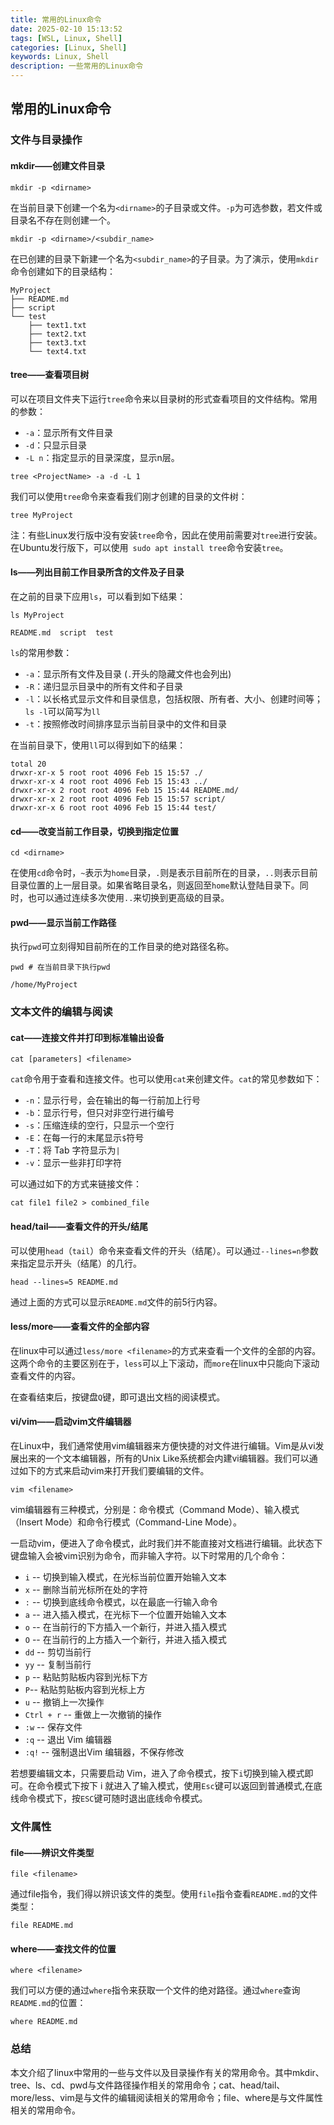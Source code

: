 ```yaml
---
title: 常用的Linux命令
date: 2025-02-10 15:13:52
tags: [WSL, Linux, Shell]
categories: [Linux, Shell]
keywords: Linux, Shell
description: 一些常用的Linux命令
---
```

## 常用的Linux命令

### 文件与目录操作
#### mkdir——创建文件目录

```
mkdir -p <dirname>
```
在当前目录下创建一个名为`<dirname>`的子目录或文件。`-p`为可选参数，若文件或目录名不存在则创建一个。

```
mkdir -p <dirname>/<subdir_name>
```
在已创建的目录下新建一个名为`<subdir_name>`的子目录。为了演示，使用`mkdir`命令创建如下的目录结构：
```
MyProject
├── README.md
├── script
└── test
    ├── text1.txt
    ├── text2.txt
    ├── text3.txt
    └── text4.txt
```

#### tree——查看项目树

可以在项目文件夹下运行`tree`命令来以目录树的形式查看项目的文件结构。常用的参数：

- `-a`：显示所有文件目录
- `-d`：只显示目录
- `-L n`：指定显示的目录深度，显示n层。

```
tree <ProjectName> -a -d -L 1
```
我们可以使用`tree`命令来查看我们刚才创建的目录的文件树：
```
tree MyProject
```

注：有些Linux发行版中没有安装`tree`命令，因此在使用前需要对`tree`进行安装。在Ubuntu发行版下，可以使用` sudo apt install tree`命令安装`tree`。

#### ls——列出目前工作目录所含的文件及子目录

在之前的目录下应用`ls`，可以看到如下结果：

```
ls MyProject

README.md  script  test
```

`ls`的常用参数：

- `-a`：显示所有文件及目录 (`.`开头的隐藏文件也会列出)
- `-R`：递归显示目录中的所有文件和子目录 
- `-l`：以长格式显示文件和目录信息，包括权限、所有者、大小、创建时间等；`ls -l`可以简写为`ll`
- `-t`：按照修改时间排序显示当前目录中的文件和目录

在当前目录下，使用`ll`可以得到如下的结果：

```
total 20
drwxr-xr-x 5 root root 4096 Feb 15 15:57 ./
drwxr-xr-x 4 root root 4096 Feb 15 15:43 ../
drwxr-xr-x 2 root root 4096 Feb 15 15:44 README.md/
drwxr-xr-x 2 root root 4096 Feb 15 15:57 script/
drwxr-xr-x 6 root root 4096 Feb 15 15:44 test/
```

#### cd——改变当前工作目录，切换到指定位置

```
cd <dirname>
```

在使用`cd`命令时，`~`表示为`home`目录，`.`则是表示目前所在的目录，`..`则表示目前目录位置的上一层目录。如果省略目录名，则返回至`home`默认登陆目录下。同时，也可以通过连续多次使用`..`来切换到更高级的目录。

#### pwd——显示当前工作路径

执行`pwd`可立刻得知目前所在的工作目录的绝对路径名称。

```
pwd # 在当前目录下执行pwd

/home/MyProject
```

### 文本文件的编辑与阅读

#### cat——连接文件并打印到标准输出设备

```
cat [parameters] <filename>
```

`cat`命令用于查看和连接文件。也可以使用`cat`来创建文件。`cat`的常见参数如下：

- `-n`：显示行号，会在输出的每一行前加上行号
- `-b`：显示行号，但只对非空行进行编号
- `-s`：压缩连续的空行，只显示一个空行
- `-E`：在每一行的末尾显示`$`符号
- `-T`：将 Tab 字符显示为`|`
- `-v`：显示一些非打印字符

可以通过如下的方式来链接文件：
```
cat file1 file2 > combined_file
```

#### head/tail——查看文件的开头/结尾

可以使用`head`（`tail`）命令来查看文件的开头（结尾）。可以通过`--lines=n`参数来指定显示开头（结尾）的几行。

```
head --lines=5 README.md
```

通过上面的方式可以显示`README.md`文件的前5行内容。

#### less/more——查看文件的全部内容

在linux中可以通过`less/more <filename>`的方式来查看一个文件的全部的内容。这两个命令的主要区别在于，`less`可以上下滚动，而`more`在linux中只能向下滚动查看文件的内容。

在查看结束后，按键盘`Q`键，即可退出文档的阅读模式。

#### vi/vim——启动vim文件编辑器

在Linux中，我们通常使用vim编辑器来方便快捷的对文件进行编辑。Vim是从vi发展出来的一个文本编辑器，所有的Unix Like系统都会内建vi编辑器。我们可以通过如下的方式来启动vim来打开我们要编辑的文件。

```
vim <filename>
```

vim编辑器有三种模式，分别是：命令模式（Command Mode）、输入模式（Insert Mode）和命令行模式（Command-Line Mode）。

一启动vim，便进入了命令模式，此时我们并不能直接对文档进行编辑。此状态下键盘输入会被vim识别为命令，而非输入字符。以下时常用的几个命令：

- `i` -- 切换到输入模式，在光标当前位置开始输入文本
- `x` -- 删除当前光标所在处的字符
- `:` -- 切换到底线命令模式，以在最底一行输入命令
- `a` -- 进入插入模式，在光标下一个位置开始输入文本
- `o` -- 在当前行的下方插入一个新行，并进入插入模式
- `O` -- 在当前行的上方插入一个新行，并进入插入模式
- `dd` -- 剪切当前行
- `yy` -- 复制当前行
- `p` -- 粘贴剪贴板内容到光标下方
- `P`-- 粘贴剪贴板内容到光标上方
- `u` -- 撤销上一次操作
- `Ctrl + r` -- 重做上一次撤销的操作
- `:w` -- 保存文件
- `:q` -- 退出 Vim 编辑器
- `:q!` -- 强制退出Vim 编辑器，不保存修改

若想要编辑文本，只需要启动 Vim，进入了命令模式，按下`i`切换到输入模式即可。在命令模式下按下 i 就进入了输入模式，使用`Esc`键可以返回到普通模式,在底线命令模式下，按`ESC`键可随时退出底线命令模式。

### 文件属性

#### file——辨识文件类型

```
file <filename>
```

通过file指令，我们得以辨识该文件的类型。使用`file`指令查看`README.md`的文件类型：

```
file README.md
```

#### where——查找文件的位置

```
where <filename>
```

我们可以方便的通过`where`指令来获取一个文件的绝对路径。通过`where`查询`README.md`的位置：

```
where README.md
```

### 总结

本文介绍了linux中常用的一些与文件以及目录操作有关的常用命令。其中mkdir、tree、ls、cd、pwd与文件路径操作相关的常用命令；cat、head/tail、more/less、vim是与文件的编辑阅读相关的常用命令；file、where是与文件属性相关的常用命令。
